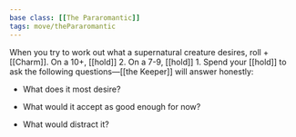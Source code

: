 ```yaml
---
base class: [[The Pararomantic]]
tags: move/thePararomantic
---
```

 When you try to work out what a supernatural creature desires, roll +[[Charm]]. On a 10+, [[hold]] 2. On a 7-9, [[hold]] 1. Spend your [[hold]] to ask the following questions—[[the Keeper]] will answer honestly:
- What does it most desire?

- What would it accept as good enough for now?

- What would distract it?

